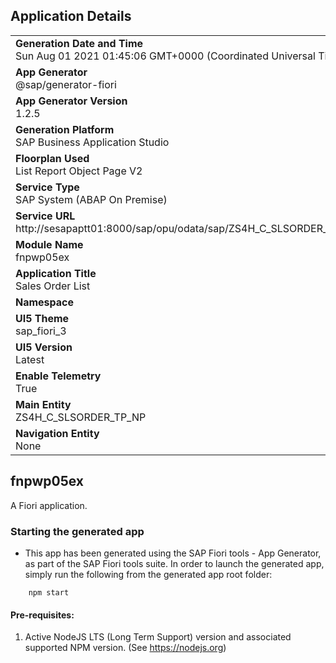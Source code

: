 ## Application Details
|               |
| ------------- |
|**Generation Date and Time**<br>Sun Aug 01 2021 01:45:06 GMT+0000 (Coordinated Universal Time)|
|**App Generator**<br>@sap/generator-fiori|
|**App Generator Version**<br>1.2.5|
|**Generation Platform**<br>SAP Business Application Studio|
|**Floorplan Used**<br>List Report Object Page V2|
|**Service Type**<br>SAP System (ABAP On Premise)|
|**Service URL**<br>http://sesapaptt01:8000/sap/opu/odata/sap/ZS4H_C_SLSORDER_TP_NP_CDS/
|**Module Name**<br>fnpwp05ex|
|**Application Title**<br>Sales Order List|
|**Namespace**<br>|
|**UI5 Theme**<br>sap_fiori_3|
|**UI5 Version**<br>Latest|
|**Enable Telemetry**<br>True|
|**Main Entity**<br>ZS4H_C_SLSORDER_TP_NP|
|**Navigation Entity**<br>None|

## fnpwp05ex

A Fiori application.

### Starting the generated app

-   This app has been generated using the SAP Fiori tools - App Generator, as part of the SAP Fiori tools suite.  In order to launch the generated app, simply run the following from the generated app root folder:

```
    npm start
```

#### Pre-requisites:

1. Active NodeJS LTS (Long Term Support) version and associated supported NPM version.  (See https://nodejs.org)


